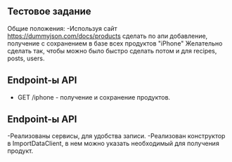 

## Тестовое задание



Общие положения:
-Используя сайт https://dummyjson.com/docs/products
сделать по апи добавление, получение с сохранением в базе всех продуктов "iPhone"
Желательно сделать так, чтобы можно было быстро сделать потом и для recipes, posts, users.


## Endpoint-ы API
- GET /iphone - получение и сохранение продуктов.

## Endpoint-ы API
-Реализованы сервисы, для удобства записи.
-Реализован конструктор в ImportDataClient, в нем можно указать необходимый для получения продукт.
